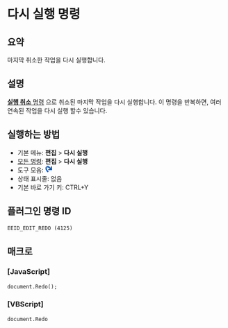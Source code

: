 # 다시 실행 명령

## 요약

마지막 취소한 작업을 다시 실행합니다.

## 설명

[**실행 취소** 명령](edit_undo) 으로 취소된 마지막 작업을 다시 실행합니다.
이 명령을 반복하면, 여러 연속된 작업을 다시 실행 할수 있습니다.

## 실행하는 방법

- 기본 메뉴: **편집** \> **다시 실행**
- [모든 명령](../tools/all_commands): **편집** \> **다시 실행**
- 도구 모음: ![](../../images/editredo.png)
- 상태 표시줄: 없음
- 기본 바로 가기 키: CTRL+Y

## 플러그인 명령 ID

```
EEID_EDIT_REDO (4125)
```

## 매크로

### \[JavaScript\]

```
document.Redo();
```

### \[VBScript\]

```
document.Redo
```
